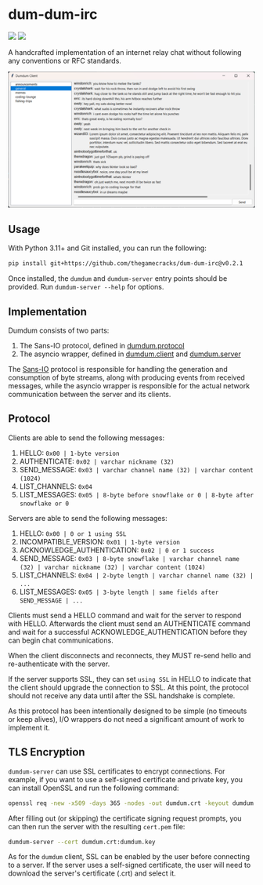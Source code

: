 # dum-dum-irc

[![](https://img.shields.io/github/actions/workflow/status/thegamecracks/dum-dum-irc/pyright-lint.yml?style=flat-square&label=pyright)](https://microsoft.github.io/pyright/#/)
[![](https://img.shields.io/github/actions/workflow/status/thegamecracks/dum-dum-irc/python-test.yml?style=flat-square&logo=pytest&label=tests)](https://docs.pytest.org/en/stable/)

A handcrafted implementation of an internet relay chat without following
any conventions or RFC standards.

![Two client windows side-by-side](/docs/images/demo.png)

## Usage

With Python 3.11+ and Git installed, you can run the following:

```sh
pip install git+https://github.com/thegamecracks/dum-dum-irc@v0.2.1
```

Once installed, the `dumdum` and `dumdum-server` entry points should be
provided. Run `dumdum-server --help` for options.

## Implementation

Dumdum consists of two parts:

1. The Sans-IO protocol, defined in [dumdum.protocol]
2. The asyncio wrapper, defined in [dumdum.client] and [dumdum.server]

The [Sans-IO] protocol is responsible for handling the generation and
consumption of byte streams, along with producing events from received
messages, while the asyncio wrapper is responsible for the actual network
communication between the server and its clients.

[Sans-IO]: https://sans-io.readthedocs.io/

[dumdum.protocol]: /src/dumdum/protocol/
[dumdum.client]: /src/dumdum/client/
[dumdum.server]: /src/dumdum/server.py

## Protocol

Clients are able to send the following messages:

1. HELLO: `0x00 | 1-byte version`
2. AUTHENTICATE: `0x02 | varchar nickname (32)`
3. SEND_MESSAGE: `0x03 | varchar channel name (32) | varchar content (1024)`
4. LIST_CHANNELS: `0x04`
5. LIST_MESSAGES: `0x05 | 8-byte before snowflake or 0 | 8-byte after snowflake or 0`

Servers are able to send the following messages:

1. HELLO: `0x00 | 0 or 1 using SSL`
2. INCOMPATIBLE_VERSION: `0x01 | 1-byte version`
3. ACKNOWLEDGE_AUTHENTICATION: `0x02 | 0 or 1 success`
4. SEND_MESSAGE: `0x03 | 8-byte snowflake | varchar channel name (32) | varchar nickname (32) | varchar content (1024)`
5. LIST_CHANNELS: `0x04 | 2-byte length | varchar channel name (32) | ...`
6. LIST_MESSAGES: `0x05 | 3-byte length | same fields after SEND_MESSAGE | ...`

Clients must send a HELLO command and wait for the server to respond with HELLO.
Afterwards the client must send an AUTHENTICATE command and wait for a successful
ACKNOWLEDGE_AUTHENTICATION before they can begin chat communications.

When the client disconnects and reconnects, they MUST re-send hello
and re-authenticate with the server.

If the server supports SSL, they can set `using SSL` in HELLO to indicate
that the client should upgrade the connection to SSL.
At this point, the protocol should not receive any data until after the
SSL handshake is complete.

As this protocol has been intentionally designed to be simple (no timeouts
or keep alives), I/O wrappers do not need a significant amount of work to
implement it.

## TLS Encryption

`dumdum-server` can use SSL certificates to encrypt connections.
For example, if you want to use a self-signed certificate and private key,
you can install OpenSSL and run the following command:

```sh
openssl req -new -x509 -days 365 -nodes -out dumdum.crt -keyout dumdum.key
```

After filling out (or skipping) the certificate signing request prompts,
you can then run the server with the resulting `cert.pem` file:

```sh
dumdum-server --cert dumdum.crt:dumdum.key
```

As for the `dumdum` client, SSL can be enabled by the user before connecting
to a server. If the server uses a self-signed certificate, the user will need
to download the server's certificate (.crt) and select it.
